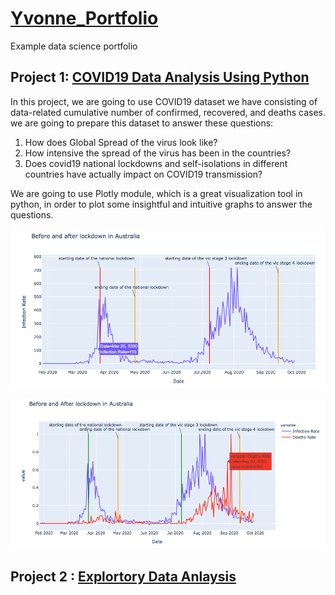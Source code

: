 # [Yvonne_Portfolio](https://yifanlintw.github.io/Data-Project/)
Example data science portfolio

## Project 1: [COVID19 Data Analysis Using Python](https://github.com/yifanlintw/Data_Portfolio/blob/main/COVID19%20Data%20Analysis%20Using%20Python-%20Aus%20.html)
In this project, we are going to use COVID19 dataset we have consisting of data-related cumulative number of confirmed, recovered, and deaths cases. we are going to prepare this dataset to answer these questions: 
1. How does Global Spread of the virus look like? 
2. How intensive the spread of the virus has been in the countries?
3. Does covid19 national lockdowns and self-isolations in different countries have actually impact on COVID19 transmission? 

We are going to use Plotly module, which is a great visualization tool in python, in order to plot some insightful and intuitive graphs to answer the questions.

![](/images/Infection%20rate%20in%20Australia.png)

![](/images/Infection%20and%20deaths%20rate%20in%20Australia.png)

## Project 2 : [Explortory Data Anlaysis](https://yifanlintw.github.io/Data-Project/)


